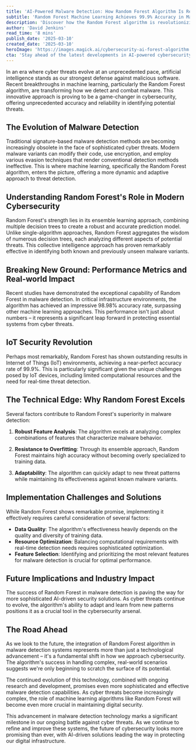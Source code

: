```yaml
---
title: 'AI-Powered Malware Detection: How Random Forest Algorithm Is Revolutionizing Cybersecurity'
subtitle: 'Random Forest Machine Learning Achieves 99.9% Accuracy in Malware Detection'
description: 'Discover how the Random Forest algorithm is revolutionizing malware detection in cybersecurity, boasting exceptional accuracy rates and transforming the defense against evolving cyber threats. Explore its real-world impact and the challenges faced in implementing this cutting-edge technology.'
author: 'David Jenkins'
read_time: '8 mins'
publish_date: '2025-03-10'
created_date: '2025-03-10'
heroImage: 'https://images.magick.ai/cybersecurity-ai-forest-algorithm.jpg'
cta: 'Stay ahead of the latest developments in AI-powered cybersecurity. Follow us on LinkedIn for regular updates on breakthrough technologies protecting our digital future.'
---
```


In an era where cyber threats evolve at an unprecedented pace, artificial intelligence stands as our strongest defense against malicious software. Recent breakthroughs in machine learning, particularly the Random Forest algorithm, are transforming how we detect and combat malware. This innovative approach is proving to be a game-changer in cybersecurity, offering unprecedented accuracy and reliability in identifying potential threats.

## The Evolution of Malware Detection

Traditional signature-based malware detection methods are becoming increasingly obsolete in the face of sophisticated cyber threats. Modern malware variants can modify their code, use encryption, and employ various evasion techniques that render conventional detection methods ineffective. This is where machine learning, specifically the Random Forest algorithm, enters the picture, offering a more dynamic and adaptive approach to threat detection.

## Understanding Random Forest's Role in Modern Cybersecurity

Random Forest's strength lies in its ensemble learning approach, combining multiple decision trees to create a robust and accurate prediction model. Unlike single-algorithm approaches, Random Forest aggregates the wisdom of numerous decision trees, each analyzing different aspects of potential threats. This collective intelligence approach has proven remarkably effective in identifying both known and previously unseen malware variants.

## Breaking New Ground: Performance Metrics and Real-world Impact

Recent studies have demonstrated the exceptional capability of Random Forest in malware detection. In critical infrastructure environments, the algorithm has achieved an impressive 98.98% accuracy rate, surpassing other machine learning approaches. This performance isn't just about numbers – it represents a significant leap forward in protecting essential systems from cyber threats.

## IoT Security Revolution

Perhaps most remarkably, Random Forest has shown outstanding results in Internet of Things (IoT) environments, achieving a near-perfect accuracy rate of 99.9%. This is particularly significant given the unique challenges posed by IoT devices, including limited computational resources and the need for real-time threat detection.

## The Technical Edge: Why Random Forest Excels

Several factors contribute to Random Forest's superiority in malware detection:

1. **Robust Feature Analysis**: The algorithm excels at analyzing complex combinations of features that characterize malware behavior.

2. **Resistance to Overfitting**: Through its ensemble approach, Random Forest maintains high accuracy without becoming overly specialized to training data.

3. **Adaptability**: The algorithm can quickly adapt to new threat patterns while maintaining its effectiveness against known malware variants.

## Implementation Challenges and Solutions

While Random Forest shows remarkable promise, implementing it effectively requires careful consideration of several factors:

- **Data Quality**: The algorithm's effectiveness heavily depends on the quality and diversity of training data.
- **Resource Optimization**: Balancing computational requirements with real-time detection needs requires sophisticated optimization.
- **Feature Selection**: Identifying and prioritizing the most relevant features for malware detection is crucial for optimal performance.

## Future Implications and Industry Impact

The success of Random Forest in malware detection is paving the way for more sophisticated AI-driven security solutions. As cyber threats continue to evolve, the algorithm's ability to adapt and learn from new patterns positions it as a crucial tool in the cybersecurity arsenal.

## The Road Ahead

As we look to the future, the integration of Random Forest algorithm in malware detection systems represents more than just a technological advancement – it's a fundamental shift in how we approach cybersecurity. The algorithm's success in handling complex, real-world scenarios suggests we're only beginning to scratch the surface of its potential.

The continued evolution of this technology, combined with ongoing research and development, promises even more sophisticated and effective malware detection capabilities. As cyber threats become increasingly complex, the role of machine learning algorithms like Random Forest will become even more crucial in maintaining digital security.

This advancement in malware detection technology marks a significant milestone in our ongoing battle against cyber threats. As we continue to refine and improve these systems, the future of cybersecurity looks more promising than ever, with AI-driven solutions leading the way in protecting our digital infrastructure.